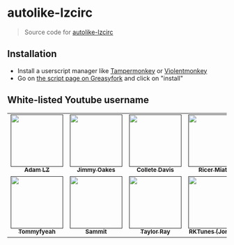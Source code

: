 # autolike-lzcirc

> Source code for [autolike-lzcirc]("https://github.com/dimfu/userscript-autolike-lzcirc#readme")

## Installation

-   Install a userscript manager like [Tampermonkey](https://www.tampermonkey.net/) or [Violentmonkey](https://github.com/violentmonkey/violentmonkey)
-   Go on [the script page on Greasyfork](https://greasyfork.org/en/scripts/466190-autolike-lzcirc) and click on "install"

## White-listed Youtube username

<table>
<tr>
<td  align="center"><a  href=""><img  src="https://yt3.googleusercontent.com/ytc/AGIKgqO2zmIBLF-l-dyMF-Kk1ciqLfM-mlsWxMCWjELvww=s176-c-k-c0x00ffffff-no-rj"  width="120px"  alt=""/><br/><sub><b>Adam LZ</b></a></td>
<td  align="center"><a  href=""><img  src="https://yt3.googleusercontent.com/ytc/AGIKgqNcuF2wZdXuqg6P4hpNNj5k1tfufYRLno0VSFfFlg=s176-c-k-c0x00ffffff-no-rj"  width="120px"  alt=""/><br/><sub><b>Jimmy Oakes</b></a></td>
<td  align="center"><a  href=""><img  src="https://yt3.googleusercontent.com/ytc/AGIKgqMLi9Nri280oehTsLES0Pc7Z8HbM3ASjCJ0FEf1fA=s176-c-k-c0x00ffffff-no-rj"  width="120px"  alt=""/><br/><sub><b>Collete Davis</b></a></td>
<td  align="center"><a  href=""><img  src="https://yt3.googleusercontent.com/ytc/AGIKgqM6LYQR2KQDYgek6xQoMAZ0mgfkVkopD6AIs90J=s176-c-k-c0x00ffffff-no-rj"  width="120px"  alt=""/><br/><sub><b>Ricer Miata</b></a></td>
<td  align="center"><a  href=""><img  src="https://yt3.googleusercontent.com/ytc/AGIKgqPgI2wnnYxdcx0ykznFxkiIuVjpKOSiwmCd1uWavw=s176-c-k-c0x00ffffff-no-rj"  width="120px"  alt=""/><br/><sub><b>TJ Hunt</b></a></td>
<td  align="center"><a  href=""><img  src="https://yt3.googleusercontent.com/pHlE8E0ZNlN5w2HLBeCk9tm1Sr0h2oNnck54dJyCVJ4Rq6Z1DGigTbVNfwq40NfFi_PEK0I8h4M=s176-c-k-c0x00ffffff-no-rj"  width="120px"  alt=""/><br/><sub><b>Grant Anderson</b></a></td>
<td  align="center"><a  href=""><img  src="https://yt3.googleusercontent.com/ytc/AGIKgqO0C-kx-uNW3rksc8VJEIt-ktLXIrTOi5A6UXVpxg=s176-c-k-c0x00ffffff-no-rj"  width="120px"  alt=""/><br/><sub><b>Mike (DIVINE)</b></a></td>
</tr>
<tr>
<td  align="center"><a  href=""><img  src="https://yt3.googleusercontent.com/ytc/AGIKgqMKd7a3e1mRChAYSHIeYwJyNGbGW4ekl9vciKLJEg=s176-c-k-c0x00ffffff-no-rj"  width="120px"  alt=""/><br/><sub><b>Tommyfyeah</b></a></td>
<td  align="center"><a  href=""><img  src="https://yt3.googleusercontent.com/ytc/AGIKgqMXTg-60du5WSQDJ5WR_AocIjFC5BfIUajtNB0hWg=s176-c-k-c0x00ffffff-no-rj"  width="120px"  alt=""/><br/><sub><b>Sammit</b></a></td>
<td  align="center"><a  href=""><img  src="https://yt3.googleusercontent.com/otJNUYSpxDOOVlLDNsUJHYblzVyYzAqAMqohMWGY_Nwow0wx-EBtMtfy3lVDDPy4lu5tET3qtQ=s176-c-k-c0x00ffffff-no-rj"  width="120px"  alt=""/><br/><sub><b>Taylor Ray</b></a></td>
<td  align="center"><a  href=""><img  src="https://yt3.googleusercontent.com/DMmg4zaAZ-Ca08XZd0d79OEEZQxlq418qzAJMm9WwDM2lI6Q2jpzKKJll04lTwIEMomxHRRR0w=s176-c-k-c0x00ffffff-no-rj"  width="120px"  alt=""/><br/><sub><b>RKTunes (Jordan)</b></a></td>
<td  align="center"><a  href=""><img  src="https://yt3.googleusercontent.com/ytc/AGIKgqPEfHv57NBLC_F38bJ7ex_9e_ERTiMhw5J1EOXhhw=s176-c-k-c0x00ffffff-no-rj"  width="120px"  alt=""/><br/><sub><b>Drift Games</b></a></td>
<td  align="center"><a  href=""><img  src="https://yt3.googleusercontent.com/1wynY5WbBCvuEEIk219gXDw1HUJf0w1UdLYI70v0bqfJbzNhVy5Tqy3Xy_kZ4kPtqLBJlDg_qRc=s176-c-k-c0x00ffffff-no-rj"  width="120px"  alt=""/><br/><sub><b>Luke Fink</b></a></td>
<td  align="center"><a  href=""><img  src="https://yt3.googleusercontent.com/hAHWqML0lGLpVEaOaFnWAyONK4IzZrcICGXCGrq6Xv17rxGjhVNGyKAJ73Xx75y42LFtsqVubzs=s176-c-k-c0x00ffffff-no-rj"  width="120px"  alt=""/><br/><sub><b>Lee Bird</b></a></td>
</tr>
</table>
